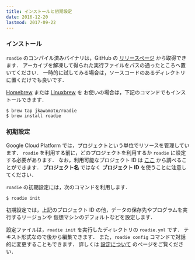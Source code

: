 ```yaml
---
title: インストールと初期設定
date: 2016-12-20
lastmod: 2017-09-22
---
```

### インストール
`roadie` のコンパイル済みバイナリは，GitHub の
[リリースページ](https://github.com/jkawamoto/roadie/releases)
から取得できます．
アーカイブを解凍して得られた実行ファイルをパスの通ったところへ置いてください．
一時的に試してみる場合は，ソースコードのあるディレクトリに置くだけでも良いです．

[Homebrew](http://brew.sh/) または [Linuxbrew](http://linuxbrew.sh/) を
お使いの場合は，下記のコマンドでもインストールできます．

```shell
$ brew tap jkawamoto/roadie
$ brew install roadie
```


### 初期設定
Google Cloud Platform では，プロジェクトという単位でリソースを管理しています．
`roadie` を利用する前に，どのプロジェクトを利用するか `roadie` に設定する必要があります．
なお，利用可能なプロジェクト ID は [ここ](https://console.cloud.google.com/project)
から調べることができます．
**プロジェクト名** ではなく **プロジェクト ID** を使うことに注意してください．

`roadie` の初期設定には，次のコマンドを利用します．

```shell
$ roadie init
```

初期設定では，上記のプロジェクト ID の他，データの保存先やプログラムを実行するリージョンや
仮想マシンのデフォルトなどを設定します．

設定ファイルは，`roadie init` を実行したディレクトリの `roadie.yml` です．
テキスト形式なので後から編集できます．
また，`roadie config` コマンドで対話的に変更することもできます．
詳しくは [設定について](documents-ja/configuration) のページをご覧ください．
